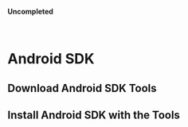 **Uncompleted**

<br/>

# Android SDK

## Download Android SDK Tools

## Install Android SDK with the Tools
